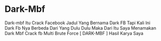 # Dark-Mbf
Dark-mbf Itu Crack Facebook Jadul Yang Bernama Dark FB Tapi Kali Ini Dark Fb Nya Berbeda Dari Yang Dulu Dulu Maka Dari Itu Saya Menamakan Dark Mbf Crack fb Multi Brute Force [ DARK-MBF ] Hasil Karya Saya
